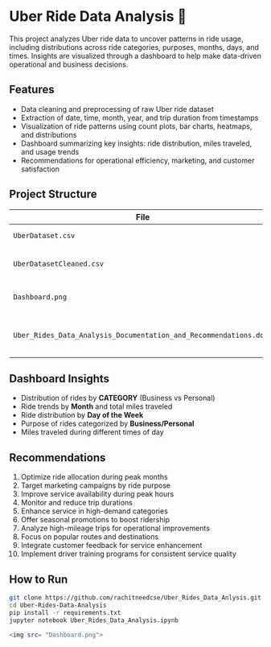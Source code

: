 # Uber Ride Data Analysis 🚖

This project analyzes Uber ride data to uncover patterns in ride usage, including distributions across ride categories, purposes, months, days, and times. Insights are visualized through a dashboard to help make data-driven operational and business decisions.

## Features
- Data cleaning and preprocessing of raw Uber ride dataset
- Extraction of date, time, month, year, and trip duration from timestamps
- Visualization of ride patterns using count plots, bar charts, heatmaps, and distributions
- Dashboard summarizing key insights: ride distribution, miles traveled, and usage trends
- Recommendations for operational efficiency, marketing, and customer satisfaction

## Project Structure
| File | Description |
|------|-------------|
| `UberDataset.csv` | Raw Uber ride dataset |
| `UberDatasetCleaned.csv` | Cleaned and processed dataset |
| `Dashboard.png` | Visual dashboard summarizing analysis |
| `Uber_Rides_Data_Analysis_Documentation_and_Recommendations.docx` | Detailed analysis documentation and recommendations |

## Dashboard Insights
- Distribution of rides by **CATEGORY** (Business vs Personal)
- Ride trends by **Month** and total miles traveled
- Ride distribution by **Day of the Week**
- Purpose of rides categorized by **Business/Personal**
- Miles traveled during different times of day

## Recommendations
1. Optimize ride allocation during peak months
2. Target marketing campaigns by ride purpose
3. Improve service availability during peak hours
4. Monitor and reduce trip durations
5. Enhance service in high-demand categories
6. Offer seasonal promotions to boost ridership
7. Analyze high-mileage trips for operational improvements
8. Focus on popular routes and destinations
9. Integrate customer feedback for service enhancement
10. Implement driver training programs for consistent service quality

## How to Run
```bash
git clone https://github.com/rachitneedcse/Uber_Rides_Data_Anlysis.git
cd Uber-Rides-Data-Analysis
pip install -r requirements.txt
jupyter notebook Uber_Rides_Data_Analysis.ipynb

<img src= "Dashboard.png">
